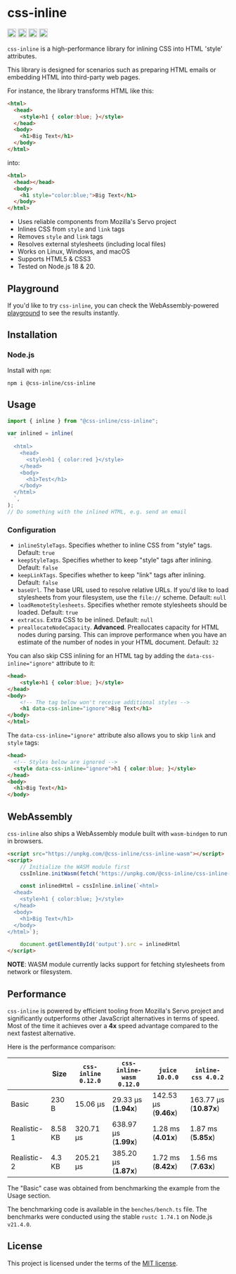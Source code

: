 # css-inline

[<img alt="build status" src="https://img.shields.io/github/actions/workflow/status/Stranger6667/css-inline/build.yml?style=flat-square&labelColor=555555&logo=github" height="20">](https://github.com/Stranger6667/css-inline/actions/workflows/build.yml)
[<img alt="npm" src="https://img.shields.io/npm/v/@css-inline/css-inline.svg?style=flat-square" height="20">](https://www.npmjs.com/package/@css-inline/css-inline)
[<img alt="codecov.io" src="https://img.shields.io/codecov/c/gh/Stranger6667/css-inline?logo=codecov&style=flat-square&token=tOzvV4kDY0" height="20">](https://app.codecov.io/github/Stranger6667/css-inline)
[<img alt="gitter" src="https://img.shields.io/gitter/room/Stranger6667/css-inline?style=flat-square" height="20">](https://gitter.im/Stranger6667/css-inline)

`css-inline` is a high-performance library for inlining CSS into HTML 'style' attributes.

This library is designed for scenarios such as preparing HTML emails or embedding HTML into third-party web pages.

For instance, the library transforms HTML like this:

```html
<html>
  <head>
    <style>h1 { color:blue; }</style>
  </head>
  <body>
    <h1>Big Text</h1>
  </body>
</html>
```

into:

```html
<html>
  <head></head>
  <body>
    <h1 style="color:blue;">Big Text</h1>
  </body>
</html>
```

- Uses reliable components from Mozilla's Servo project
- Inlines CSS from `style` and `link` tags
- Removes `style` and `link` tags
- Resolves external stylesheets (including local files)
- Works on Linux, Windows, and macOS
- Supports HTML5 & CSS3
- Tested on Node.js 18 & 20.

## Playground

If you'd like to try `css-inline`, you can check the WebAssembly-powered [playground](https://css-inline.org/) to see the results instantly.

## Installation

### Node.js

Install with `npm`:

```shell
npm i @css-inline/css-inline
```

## Usage

```typescript
import { inline } from "@css-inline/css-inline";

var inlined = inline(
  `
  <html>
    <head>
      <style>h1 { color:red }</style>
    </head>
    <body>
      <h1>Test</h1>
    </body>
  </html>
  `,
);
// Do something with the inlined HTML, e.g. send an email
```

### Configuration

- `inlineStyleTags`. Specifies whether to inline CSS from "style" tags. Default: `true`
- `keepStyleTags`. Specifies whether to keep "style" tags after inlining. Default: `false`
- `keepLinkTags`. Specifies whether to keep "link" tags after inlining. Default: `false`
- `baseUrl`. The base URL used to resolve relative URLs. If you'd like to load stylesheets from your filesystem, use the `file://` scheme. Default: `null`
- `loadRemoteStylesheets`. Specifies whether remote stylesheets should be loaded. Default: `true`
- `extraCss`. Extra CSS to be inlined. Default: `null`
- `preallocateNodeCapacity`. **Advanced**. Preallocates capacity for HTML nodes during parsing. This can improve performance when you have an estimate of the number of nodes in your HTML document. Default: `32`

You can also skip CSS inlining for an HTML tag by adding the `data-css-inline="ignore"` attribute to it:

```html
<head>
    <style>h1 { color:blue; }</style>
</head>
<body>
    <!-- The tag below won't receive additional styles -->
    <h1 data-css-inline="ignore">Big Text</h1>
</body>
</html>
```

The `data-css-inline="ignore"` attribute also allows you to skip `link` and `style` tags:

```html
<head>
  <!-- Styles below are ignored -->
  <style data-css-inline="ignore">h1 { color:blue; }</style>
</head>
<body>
  <h1>Big Text</h1>
</body>
```

## WebAssembly

`css-inline` also ships a WebAssembly module built with `wasm-bindgen` to run in browsers.

```html
<script src="https://unpkg.com/@css-inline/css-inline-wasm"></script>
<script>
    // Initialize the WASM module first
    cssInline.initWasm(fetch('https://unpkg.com/@css-inline/css-inline-wasm/index_bg.wasm'));

    const inlinedHtml = cssInline.inline(`<html>
  <head>
    <style>h1 { color:blue; }</style>
  </head>
  <body>
    <h1>Big Text</h1>
  </body>
</html>`);

    document.getElementById('output').src = inlinedHtml
</script>
```

**NOTE**: WASM module currently lacks support for fetching stylesheets from network or filesystem.

## Performance

`css-inline` is powered by efficient tooling from Mozilla's Servo project and significantly outperforms other JavaScript alternatives in terms of speed.
Most of the time it achieves over a **4x** speed advantage compared to the next fastest alternative.

Here is the performance comparison:

|             | Size    | `css-inline 0.12.0` | `css-inline-wasm 0.12.0` | `juice 10.0.0`        | `inline-css 4.0.2`     |
|-------------|---------|---------------------|--------------------------|-----------------------|------------------------|
| Basic       | 230 B   | 15.06 µs            | 29.33 µs (**1.94x**)     | 142.53 µs (**9.46x**) | 163.77 µs (**10.87x**) |
| Realistic-1 | 8.58 KB | 320.71 µs           | 638.97 µs (**1.99x**)    | 1.28 ms (**4.01x**)   | 1.87 ms (**5.85x**)    |
| Realistic-2 | 4.3 KB  | 205.21 µs           | 385.20 µs (**1.87x**)    | 1.72 ms (**8.42x**)   | 1.56 ms (**7.63x**)    |

The "Basic" case was obtained from benchmarking the example from the Usage section.

The benchmarking code is available in the `benches/bench.ts` file. The benchmarks were conducted using the stable `rustc 1.74.1` on Node.js `v21.4.0`.

## License

This project is licensed under the terms of the [MIT license](https://opensource.org/licenses/MIT).
